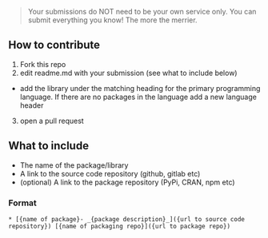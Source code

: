 
> Your submissions do NOT need to be your own service only. You can submit everything you know!
> The more the merrier.

## How to contribute

1. Fork this repo
2. edit readme.md with your submission (see what to include below)
  * add the library under the matching heading for the primary programming language. If there are no packages in the language add a new language header
3. open a pull request

## What to include

* The name of the package/library
* A link to the source code repository (github, gitlab etc)
* (optional) A link to the package repository (PyPi, CRAN, npm etc)

### Format 

```
* [{name of package}- _{package description}_]({url to source code repository}) [{name of packaging repo}]({url to package repo})
```

